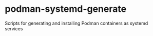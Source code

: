 # podman-systemd-generate
Scripts for generating and installing Podman containers as systemd services 
